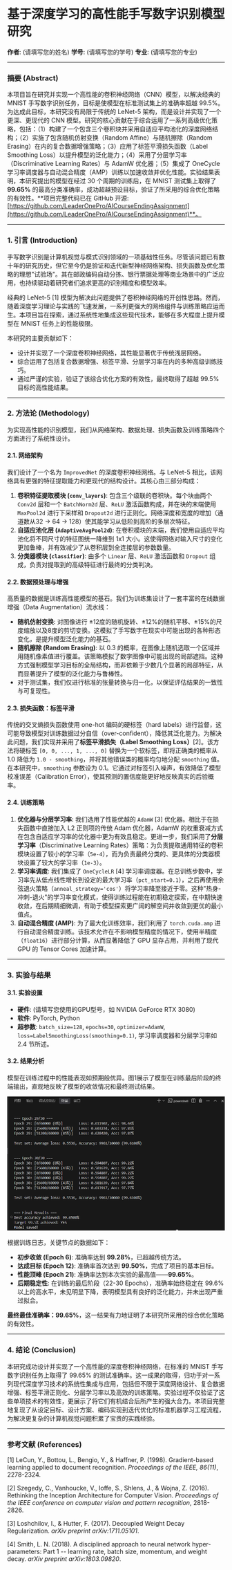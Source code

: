 # **基于深度学习的高性能手写数字识别模型研究**

**作者**: (请填写您的姓名)
**学号**: (请填写您的学号)
**专业**: (请填写您的专业)

---

### **摘要 (Abstract)**

本项目旨在研究并实现一个高性能的卷积神经网络（CNN）模型，以解决经典的 MNIST 手写数字识别任务，目标是使模型在标准测试集上的准确率超越 99.5%。为达成此目标，本研究没有局限于传统的 LeNet-5 架构，而是设计并实现了一个更深、更现代的 CNN 模型。研究的核心贡献在于综合运用了一系列高级优化策略，包括：（1）构建了一个包含三个卷积块并采用自适应平均池化的深度网络结构；（2）实施了包含随机仿射变换（Random Affine）与随机擦除（Random Erasing）在内的复合数据增强策略；（3）应用了标签平滑损失函数（Label Smoothing Loss）以提升模型的泛化能力；（4）采用了分层学习率（Discriminative Learning Rates）与 AdamW 优化器；（5）集成了 OneCycle 学习率调度器与自动混合精度（AMP）训练以加速收敛并优化性能。实验结果表明，本研究提出的模型在经过 30 个周期的训练后，在 MNIST 测试集上取得了 **99.65%** 的最高分类准确率，成功超越预设目标，验证了所采用的综合优化策略的有效性。**项目完整代码已在 GitHub 开源: [https://github.com/LeaderOnePro/AICourseEndingAssignment](https://github.com/LeaderOnePro/AICourseEndingAssignment)**。

---

### **1. 引言 (Introduction)**

手写数字识别是计算机视觉与模式识别领域的一项基础性任务。尽管该问题已有数十年的研究历史，但它至今仍是验证和迭代新型神经网络架构、损失函数及优化策略的理想"试验场"。其在邮政编码自动分拣、银行票据处理等商业场景中的广泛应用，也持续驱动着研究者们追求更高的识别精度和模型效率。

经典的 LeNet-5 [1] 模型为解决此问题提供了卷积神经网络的开创性思路。然而，随着深度学习理论与实践的飞速发展，一系列更强大的网络组件与训练策略应运而生。本项目旨在探索，通过系统性地集成这些现代技术，能够在多大程度上提升模型在 MNIST 任务上的性能极限。

本研究的主要贡献如下：
- 设计并实现了一个深度卷积神经网络，其性能显著优于传统浅层网络。
- 综合运用了包括复合数据增强、标签平滑、分层学习率在内的多种高级训练技巧。
- 通过严谨的实验，验证了该综合优化方案的有效性，最终取得了超越 99.5% 目标的高性能结果。

---

### **2. 方法论 (Methodology)**

为实现高性能的识别模型，我们从网络架构、数据处理、损失函数及训练策略四个方面进行了系统性设计。

#### **2.1. 网络架构**

我们设计了一个名为 `ImprovedNet` 的深度卷积神经网络。与 LeNet-5 相比，该网络具有更强的特征提取能力和更现代的结构设计。其核心由三部分构成：

1.  **卷积特征提取模块 (`conv_layers`)**: 包含三个级联的卷积块。每个块由两个 `Conv2d` 层和一个 `BatchNorm2d` 层、`ReLU` 激活函数构成，并在块的末端使用 `MaxPool2d` 进行下采样和 `Dropout2d` 进行正则化。网络深度和宽度的增加（通道数从32 -> 64 -> 128）使其能学习从低阶到高阶的多层次特征。
2.  **自适应池化层 (`AdaptiveAvgPool2d`)**: 在卷积模块的末端，我们使用自适应平均池化将不同尺寸的特征图统一降维到 1x1 大小。这使得网络对输入尺寸的变化更加鲁棒，并有效减少了从卷积层到全连接层的参数数量。
3.  **分类器模块 (`classifier`)**: 由多个 `Linear` 层、`ReLU` 激活函数和 `Dropout` 组成，负责对提取到的高级特征进行最终的分类判决。

#### **2.2. 数据预处理与增强**

高质量的数据是训练高性能模型的基石。我们为训练集设计了一套丰富的在线数据增强（Data Augmentation）流水线：

-   **随机仿射变换**: 对图像进行 ±12度的随机旋转、±12%的随机平移、±15%的尺度缩放以及8度的剪切变换。这模拟了手写数字在现实中可能出现的各种形态变化，是提升模型泛化能力的基石。
-   **随机擦除 (Random Erasing)**: 以 0.3 的概率，在图像上随机选取一个区域并用随机像素值进行覆盖。该策略模拟了数字图像中可能出现的局部遮挡。这种方式强制模型学习目标的全局结构，而非依赖于少数几个显著的局部特征，从而显著提升了模型的泛化能力与鲁棒性。
-   对于测试集，我们仅进行标准的张量转换与归一化，以保证评估结果的一致性与可复现性。

#### **2.3. 损失函数：标签平滑**

传统的交叉熵损失函数使用 one-hot 编码的硬标签（hard labels）进行监督，这可能导致模型对训练数据过分自信（over-confident），降低其泛化能力。为解决此问题，我们实现并采用了**标签平滑损失（Label Smoothing Loss）**[2]。该方法将硬标签 `[0, 0, ..., 1, ..., 0]` 替换为一个软标签，即将正确类的概率从 1.0 降低为 `1.0 - smoothing`，并将其他错误类的概率均匀地分配 `smoothing` 值。在本研究中，`smoothing` 参数设为 0.1。它通过对标签引入噪声，有效降低了模型校准误差（Calibration Error），使其预测的置信度能更好地反映真实的后验概率。

#### **2.4. 训练策略**

1.  **优化器与分层学习率**: 我们选用了性能优越的 `AdamW` [3] 优化器。相比于在损失函数中直接加入 L2 正则项的传统 Adam 优化器，AdamW 的权重衰减方式在包含自适应学习率的优化器中更为有效且稳定。更进一步，我们采用了**分层学习率**（Discriminative Learning Rates）策略：为负责提取通用特征的卷积模块设置了较小的学习率（`5e-4`），而为负责最终分类的、更具体的分类器模块设置了较大的学习率（`1e-3`）。
2.  **学习率调度**: 我们集成了 `OneCycleLR` [4] 学习率调度器。在总训练步数中，学习率先从低点线性增长到设定的最大学习率（`pct_start=0.1`），之后再使用余弦退火策略（`anneal_strategy='cos'`）将学习率降至接近于零。这种"热身-冲刺-退火"的学习率变化模式，使得训练过程能在初期稳定探索，在中期快速收敛，在后期精细微调，有助于模型探索更广阔的解空间并收敛到更优的最小值点。
3.  **自动混合精度 (AMP)**: 为了最大化训练效率，我们利用了 `torch.cuda.amp` 进行自动混合精度训练。该技术允许在不影响模型精度的情况下，使用半精度（`float16`）进行部分计算，从而显著降低了 GPU 显存占用，并利用了现代 GPU 的 Tensor Cores 加速计算。

---

### **3. 实验与结果**

#### **3.1. 实验设置**

-   **硬件**: (请填写您使用的GPU型号，如 NVIDIA GeForce RTX 3080)
-   **软件**: PyTorch, Python
-   **超参数**: `batch_size=128`, `epochs=30`, `optimizer=AdamW`, `loss=LabelSmoothingLoss(smoothing=0.1)`, 学习率调度器和分层学习率如 2.4 节所述。

#### **3.2. 结果分析**

模型在训练过程中的性能表现如预期般优异。图1展示了模型在训练最后阶段的终端输出，直观地反映了模型的收敛情况和最终测试结果。

![图1：模型训练过程收敛结果](result.png)

根据训练日志，关键节点的数据如下：

-   **初步收敛 (Epoch 6)**: 准确率达到 **99.28%**，已超越传统方法。
-   **达成目标 (Epoch 12)**: 准确率首次达到 **99.50%**，完成了项目的基本目标。
-   **性能顶峰 (Epoch 21)**: 准确率达到本次实验的最高值——**99.65%**。
-   **后期稳定性**: 在训练的最后阶段（22-30 Epochs），准确率始终稳定在 99.6% 以上的高水平，未见明显下降，表明模型具有良好的泛化能力，并未出现严重过拟合。

**最终最佳准确率：99.65%**，这一结果有力地证明了本研究所采用的综合优化策略的有效性。

---

### **4. 结论 (Conclusion)**

本研究成功设计并实现了一个高性能的深度卷积神经网络，在标准的 MNIST 手写数字识别任务上取得了 99.65% 的测试准确率。这一成果的取得，归功于对一系列现代深度学习技术的系统性集成与应用，包括但不限于深度网络设计、复合数据增强、标签平滑正则化、分层学习率以及高效的训练策略。实验过程不仅验证了这些单项技术的有效性，更展示了将它们有机结合后所产生的强大合力。本项目完整地复现了从设定目标、设计方案、编码实现到迭代优化的标准机器学习工程流程，为解决更复杂的计算机视觉问题积累了宝贵的实践经验。

---

### **参考文献 (References)**

[1] LeCun, Y., Bottou, L., Bengio, Y., & Haffner, P. (1998). Gradient-based learning applied to document recognition. *Proceedings of the IEEE, 86(11)*, 2278-2324.

[2] Szegedy, C., Vanhoucke, V., Ioffe, S., Shlens, J., & Wojna, Z. (2016). Rethinking the Inception Architecture for Computer Vision. *Proceedings of the IEEE conference on computer vision and pattern recognition*, 2818-2826.

[3] Loshchilov, I., & Hutter, F. (2017). Decoupled Weight Decay Regularization. *arXiv preprint arXiv:1711.05101*.

[4] Smith, L. N. (2018). A disciplined approach to neural network hyper-parameters: Part 1 -- learning rate, batch size, momentum, and weight decay. *arXiv preprint arXiv:1803.09820*. 